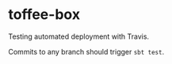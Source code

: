 # toffee-box

Testing automated deployment with Travis.

Commits to any branch should trigger `sbt test`.
